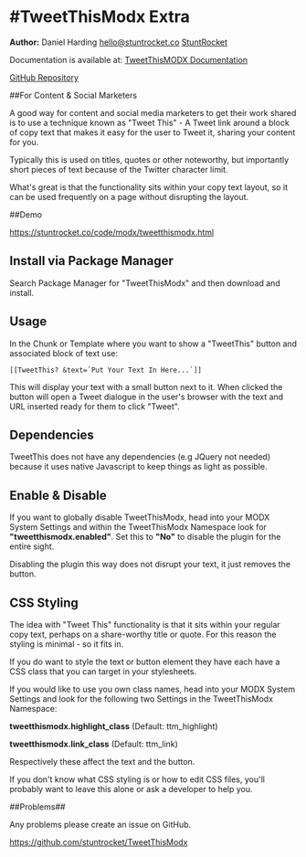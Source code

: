 #TweetThisModx Extra
=====================

**Author:** Daniel Harding hello@stuntrocket.co [StuntRocket](https://stuntrocket.co)

Documentation is available at: [TweetThisMODX Documentation](http://stuntrocket.app/code/modx/tweetthismodx.html)

[GitHub Repository](https://github.com/stuntrocket/TweetThisModx)


##For Content & Social Marketers

A good way for content and social media marketers to get their work shared is to use a technique known as "Tweet This" - A Tweet link around a block of copy text that makes it easy for the user to Tweet it, sharing your content for you.

Typically this is used on titles, quotes or other noteworthy, but importantly short pieces of text because of the Twitter character limit.

What's great is that the functionality sits within your copy text layout, so it can be used frequently on a page without disrupting the layout.

##Demo

https://stuntrocket.co/code/modx/tweetthismodx.html


## Install via Package Manager

Search Package Manager for "TweetThisModx" and then download and install.

## Usage

In the Chunk or Template where you want to show a "TweetThis" button and associated block of text use:

```
[[TweetThis? &text=`Put Your Text In Here...`]]
```

This will display your text with a small button next to it. When clicked the button will open a Tweet dialogue in the user's browser with the text and URL inserted ready for them to click "Tweet".

## Dependencies

TweetThis does not have any dependencies (e.g JQuery not needed) because it uses native Javascript to keep things as light as possible.

## Enable & Disable

If you want to globally disable TweetThisModx, head into your MODX System Settings and within the TweetThisModx Namespace look for **"tweetthismodx.enabled"**. Set this to **"No"** to disable the plugin for the entire sight.

Disabling the plugin this way does not disrupt your text, it just removes the button.

## CSS Styling

The idea with "Tweet This" functionality is that it sits within your regular copy text, perhaps on a share-worthy title or quote. For this reason the styling is minimal - so it fits in.

If you do want to style the text or button element they have each have a CSS class that you can target in your stylesheets.

If you would like to use you own class names, head into your MODX System Settings and look for the following two Settings in the TweetThisModx Namespace:

**tweetthismodx.highlight_class** (Default: ttm_highlight)

**tweetthismodx.link_class** (Default: ttm_link)

Respectively these affect the text and the button.

If you don't know what CSS styling is or how to edit CSS files, you'll probably want to leave this alone or ask a developer to help you.


##Problems##

Any problems please create an issue on GitHub.

https://github.com/stuntrocket/TweetThisModx
